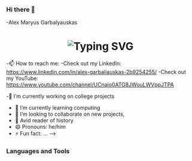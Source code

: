 ### Hi there 👋
-Alex Maryus Garbalyauskas 

<div align="center">
    <h1>
        <img src="https://readme-typing-svg.herokuapp.com?font=Jetbrains+mono&size=40&duration=3000&color=33FF33&center=true&vCenter=true&width=435&lines=Hey..+I'm+[Alex];This+is..;..my+Github..;" alt="Typing SVG"/>
    </h1>
</div>


-📫 How to reach me:
-Check out my LinkedIn: https://www.linkedin.com/in/alex-garbaliauskas-2b9254255/
-Check out my YouTube: https://www.youtube.com/channel/UCnajo0ATG8JWouLWVppJTPA

-🔭 I’m currently working on college projects
- 🌱 I’m currently learning computing
- 👯 I’m looking to collaborate on new projects, 
- 💬 Avid reader of history
- 😄 Pronouns: he/him
- ⚡ Fun fact: ...
-->
### Languages and Tools

